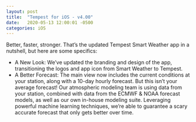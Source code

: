```yaml
---
layout: post
title:  "Tempest for iOS - v4.00"
date:   2020-05-13 12:00:01 -0500
categories: iOS
---
```


Better, faster, stronger. That’s the updated Tempest Smart Weather app in a nutshell, but here are some specifics:
- A New Look: We’ve updated the branding and design of the app, transitioning the logos and app icon from Smart Weather to Tempest.
- A Better Forecast: The main view now includes the current conditions at your station, along with a 10-day hourly forecast. 
But this isn’t your average forecast! Our atmospheric modeling team is using data from your station, combined with data from the ECMWF & NOAA forecast models, 
as well as our own in-house modeling suite. Leveraging powerful machine learning techniques, we’re able to guarantee a scary accurate forecast that only gets better over time.

